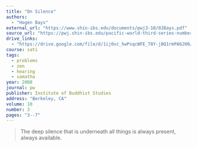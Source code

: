 ```yaml
---
title: "On Silence"
authors:
  - "Hogen Bays"
external_url: "https://www.shin-ibs.edu/documents/pwj3-10/02Bays.pdf"
source_url: "https://pwj.shin-ibs.edu/pacific-world-third-series-number-10-fall-2008"
drive_links:
  - "https://drive.google.com/file/d/1ij0vc_hwPsqcWFE_78Y-jBQ1rmPA6200/view?usp=sharing"
course: sati
tags:
  - problems
  - zen
  - hearing
  - samatha
year: 2008
journal: pw
publisher: Institute of Buddhist Studies
address: "Berkeley, CA"
volume: 10
number: 3
pages: "3--7"
---
```


> The deep silence that is underneath all things is always present,
always available.
